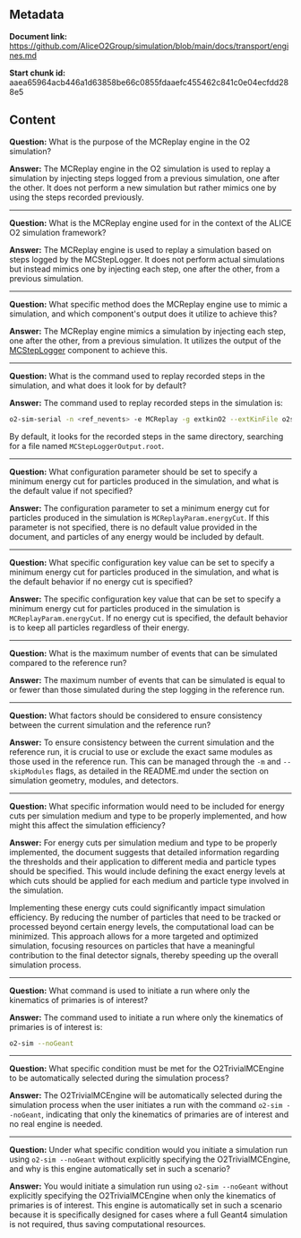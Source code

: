 ## Metadata

**Document link:** https://github.com/AliceO2Group/simulation/blob/main/docs/transport/engines.md

**Start chunk id:** aaea65964acb446a1d63858be66c0855fdaaefc455462c841c0e04ecfdd288e5

## Content

**Question:** What is the purpose of the MCReplay engine in the O2 simulation?

**Answer:** The MCReplay engine in the O2 simulation is used to replay a simulation by injecting steps logged from a previous simulation, one after the other. It does not perform a new simulation but rather mimics one by using the steps recorded previously.

---

**Question:** What is the MCReplay engine used for in the context of the ALICE O2 simulation framework?

**Answer:** The MCReplay engine is used to replay a simulation based on steps logged by the MCStepLogger. It does not perform actual simulations but instead mimics one by injecting each step, one after the other, from a previous simulation.

---

**Question:** What specific method does the MCReplay engine use to mimic a simulation, and which component's output does it utilize to achieve this?

**Answer:** The MCReplay engine mimics a simulation by injecting each step, one after the other, from a previous simulation. It utilizes the output of the [MCStepLogger](../mcsteplogger/) component to achieve this.

---

**Question:** What is the command used to replay recorded steps in the simulation, and what does it look for by default?

**Answer:** The command used to replay recorded steps in the simulation is:

```bash
o2-sim-serial -n <ref_nevents> -e MCReplay -g extkinO2 --extKinFile o2sim_Kine.root -o replay
```

By default, it looks for the recorded steps in the same directory, searching for a file named `MCStepLoggerOutput.root`.

---

**Question:** What configuration parameter should be set to specify a minimum energy cut for particles produced in the simulation, and what is the default value if not specified?

**Answer:** The configuration parameter to set a minimum energy cut for particles produced in the simulation is `MCReplayParam.energyCut`. If this parameter is not specified, there is no default value provided in the document, and particles of any energy would be included by default.

---

**Question:** What specific configuration key value can be set to specify a minimum energy cut for particles produced in the simulation, and what is the default behavior if no energy cut is specified?

**Answer:** The specific configuration key value that can be set to specify a minimum energy cut for particles produced in the simulation is `MCReplayParam.energyCut`. If no energy cut is specified, the default behavior is to keep all particles regardless of their energy.

---

**Question:** What is the maximum number of events that can be simulated compared to the reference run?

**Answer:** The maximum number of events that can be simulated is equal to or fewer than those simulated during the step logging in the reference run.

---

**Question:** What factors should be considered to ensure consistency between the current simulation and the reference run?

**Answer:** To ensure consistency between the current simulation and the reference run, it is crucial to use or exclude the exact same modules as those used in the reference run. This can be managed through the `-m` and `--skipModules` flags, as detailed in the README.md under the section on simulation geometry, modules, and detectors.

---

**Question:** What specific information would need to be included for energy cuts per simulation medium and type to be properly implemented, and how might this affect the simulation efficiency?

**Answer:** For energy cuts per simulation medium and type to be properly implemented, the document suggests that detailed information regarding the thresholds and their application to different media and particle types should be specified. This would include defining the exact energy levels at which cuts should be applied for each medium and particle type involved in the simulation.

Implementing these energy cuts could significantly impact simulation efficiency. By reducing the number of particles that need to be tracked or processed beyond certain energy levels, the computational load can be minimized. This approach allows for a more targeted and optimized simulation, focusing resources on particles that have a meaningful contribution to the final detector signals, thereby speeding up the overall simulation process.

---

**Question:** What command is used to initiate a run where only the kinematics of primaries is of interest?

**Answer:** The command used to initiate a run where only the kinematics of primaries is of interest is:
```bash
o2-sim --noGeant
```

---

**Question:** What specific condition must be met for the O2TrivialMCEngine to be automatically selected during the simulation process?

**Answer:** The O2TrivialMCEngine will be automatically selected during the simulation process when the user initiates a run with the command `o2-sim --noGeant`, indicating that only the kinematics of primaries are of interest and no real engine is needed.

---

**Question:** Under what specific condition would you initiate a simulation run using `o2-sim --noGeant` without explicitly specifying the O2TrivialMCEngine, and why is this engine automatically set in such a scenario?

**Answer:** You would initiate a simulation run using `o2-sim --noGeant` without explicitly specifying the O2TrivialMCEngine when only the kinematics of primaries is of interest. This engine is automatically set in such a scenario because it is specifically designed for cases where a full Geant4 simulation is not required, thus saving computational resources.